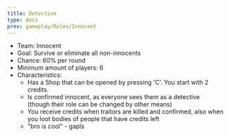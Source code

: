 ```yaml
---
title: Detective
type: docs
prev: gameplay/Roles/Innocent
---
```


- Team: Innocent
- Goal: Survive or eliminate all non-innocents
- Chance: 60% per round
- Minimum amount of players: 6
- Characteristics:
  - Has a Shop that can be opened by pressing 'C'. You start with 2 credits.
  - Is confirmed innocent, as everyone sees them as a detective (though their role can be changed by other means)
  - You receive credits when traitors are killed and confirmed, also when you loot bodies of people that have credits left
  - "bro is cool" - gapls
